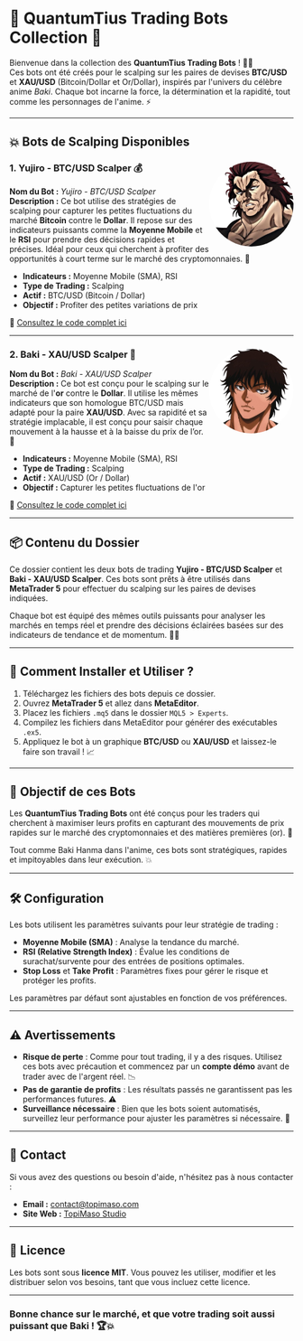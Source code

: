 # 🌟 QuantumTius Trading Bots Collection 🌟

Bienvenue dans la collection des **QuantumTius Trading Bots** ! 🥋💥  
Ces bots ont été créés pour le scalping sur les paires de devises **BTC/USD** et **XAU/USD** (Bitcoin/Dollar et Or/Dollar), inspirés par l'univers du célèbre anime *Baki*. 
Chaque bot incarne la force, la détermination et la rapidité, tout comme les personnages de l'anime. ⚡

---

## 💥 Bots de Scalping Disponibles

### 1. **Yujiro - BTC/USD Scalper** 💰 <img src="../images/Yujiro_Hanma.png" alt="Doppo Bot" width="150" height="150" align="right" style="border-radius: 50%;">
**Nom du Bot :** *Yujiro - BTC/USD Scalper*  
**Description :** Ce bot utilise des stratégies de scalping pour capturer les petites fluctuations du marché **Bitcoin** contre le **Dollar**. 
Il repose sur des indicateurs puissants comme la **Moyenne Mobile** et le **RSI** pour prendre des décisions rapides et précises. 
Idéal pour ceux qui cherchent à profiter des opportunités à court terme sur le marché des cryptomonnaies. 🚀

- **Indicateurs :** Moyenne Mobile (SMA), RSI
- **Type de Trading :** Scalping
- **Actif :** BTC/USD (Bitcoin / Dollar)
- **Objectif :** Profiter des petites variations de prix

🔧 [Consultez le code complet ici](./yujiro.mq5)

---

### 2. **Baki - XAU/USD Scalper** 🏅 <img src="../images/Baki_hanma.png" alt="Doppo Bot" width="150" height="150" align="right" style="border-radius: 50%;">
**Nom du Bot :** *Baki - XAU/USD Scalper*  
**Description :** Ce bot est conçu pour le scalping sur le marché de l'**or** contre le **Dollar**. Il utilise les mêmes indicateurs que son homologue BTC/USD mais adapté pour la paire **XAU/USD**. 
Avec sa rapidité et sa stratégie implacable, il est conçu pour saisir chaque mouvement à la hausse et à la baisse du prix de l’or. 💎

- **Indicateurs :** Moyenne Mobile (SMA), RSI
- **Type de Trading :** Scalping
- **Actif :** XAU/USD (Or / Dollar)
- **Objectif :** Capturer les petites fluctuations de l'or

🔧 [Consultez le code complet ici](./baki.mq5)

---

## 📦 Contenu du Dossier

Ce dossier contient les deux bots de trading **Yujiro - BTC/USD Scalper** et **Baki - XAU/USD Scalper**. Ces bots sont prêts à être utilisés dans **MetaTrader 5** pour effectuer du scalping sur les paires de devises indiquées.

Chaque bot est équipé des mêmes outils puissants pour analyser les marchés en temps réel et prendre des décisions éclairées basées sur des indicateurs de tendance et de momentum. 🧠💡

---

## 🚀 Comment Installer et Utiliser ?

1. Téléchargez les fichiers des bots depuis ce dossier.
2. Ouvrez **MetaTrader 5** et allez dans **MetaEditor**.
3. Placez les fichiers `.mq5` dans le dossier `MQL5 > Experts`.
4. Compilez les fichiers dans MetaEditor pour générer des exécutables `.ex5`.
5. Appliquez le bot à un graphique **BTC/USD** ou **XAU/USD** et laissez-le faire son travail ! 📈

---

## 🎯 Objectif de ces Bots

Les **QuantumTius Trading Bots** ont été conçus pour les traders qui cherchent à maximiser leurs profits en capturant des mouvements de prix rapides sur le marché des cryptomonnaies et des matières premières (or). 💸

Tout comme Baki Hanma dans l'anime, ces bots sont stratégiques, rapides et impitoyables dans leur exécution. 💥

---

## 🛠️ Configuration

Les bots utilisent les paramètres suivants pour leur stratégie de trading :

- **Moyenne Mobile (SMA)** : Analyse la tendance du marché.
- **RSI (Relative Strength Index)** : Évalue les conditions de surachat/survente pour des entrées de positions optimales.
- **Stop Loss** et **Take Profit** : Paramètres fixes pour gérer le risque et protéger les profits.

Les paramètres par défaut sont ajustables en fonction de vos préférences.

---

## ⚠️ Avertissements

- **Risque de perte** : Comme pour tout trading, il y a des risques. Utilisez ces bots avec précaution et commencez par un **compte démo** avant de trader avec de l'argent réel. 📉
- **Pas de garantie de profits** : Les résultats passés ne garantissent pas les performances futures. ⚠️
- **Surveillance nécessaire** : Bien que les bots soient automatisés, surveillez leur performance pour ajuster les paramètres si nécessaire. 👀

---

## 💌 Contact

Si vous avez des questions ou besoin d'aide, n'hésitez pas à nous contacter :  
- **Email :** contact@topimaso.com  
- **Site Web :** [TopiMaso Studio](https://www.topimaso.com)

---

## 🌟 Licence

Les bots sont sous **licence MIT**. Vous pouvez les utiliser, modifier et les distribuer selon vos besoins, tant que vous incluez cette licence.

---

### **Bonne chance sur le marché, et que votre trading soit aussi puissant que Baki !** 🏆💥
